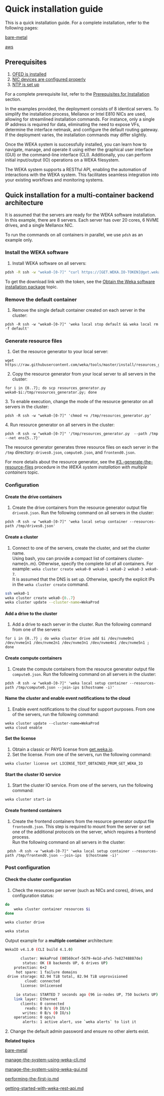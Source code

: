# Quick installation guide

This is a quick installation guide. For a complete installation, refer to the following pages:

[bare-metal](../install/bare-metal/ "mention")

[aws](../install/aws/ "mention")

## Prerequisites

1. [OFED is installed](../install/bare-metal/setting-up-the-hosts/#mellanox-ofed-installation)
2. [NIC devices are configured properly](../install/bare-metal/setting-up-the-hosts/#configure-the-networking)
3. [NTP is set up](../install/bare-metal/setting-up-the-hosts/#configure-sync)

For a complete prerequisite list, refer to the [Prerequisites for Installation](../install/prerequisites-for-installation-of-weka-dedicated-hosts.md) section.&#x20;

In the examples provided, the deployment consists of 8 identical servers. To simplify the installation process, Mellanox or Intel E810 NICs are used, allowing for streamlined installation commands. For instance, only a single IP address is required for data, eliminating the need to expose VFs, determine the interface netmask, and configure the default routing gateway. If the deployment varies, the installation commands may differ slightly.

Once the WEKA system is successfully installed, you can learn how to navigate, manage, and operate it using either the graphical user interface (GUI) or the command-line interface (CLI). Additionally, you can perform initial input/output (IO) operations on a WEKA filesystem.

The WEKA system supports a RESTful API, enabling the automation of interactions with the WEKA system. This facilitates seamless integration into your existing workflows and monitoring systems.

## Quick installation for a multi-container backend architecture

It is assumed that the servers are ready for the WEKA software installation. In this example, there are 8 servers. Each server has over 20 cores, 6 NVME drives, and a single Mellanox NIC.

To run the commands on all containers in parallel, we use `pdsh` as an example only.

### Install the WEKA software

1. Install WEKA software on all servers:

```bash
pdsh -R ssh -w "weka0-[0-7]" "curl https://[GET.WEKA.IO-TOKEN]@get.weka.io/dist/v1/install/4.1.0/4.1.0 | sudo sh"

```

To get the download link with the token, see the [Obtain the Weka software installation package](../install/bare-metal/obtaining-the-weka-install-file.md) topic.

### Remove the default container

1. Remove the single default container created on each server in the cluster:

```
pdsh -R ssh -w "weka0-[0-7]" 'weka local stop default && weka local rm -f default'

```

### Generate resource files

1. Get the resource generator to your local server:

```
wget 
https://raw.githubusercontent.com/weka/tools/master/install/resources_generator.py

```

2. Copy the resource generator from your local server to all servers in the cluster:

```
for i in {0..7}; do scp resources_generator.py weka0-$i:/tmp/resources_generator.py; done

```

3\. To enable execution, change the mode of the resource generator on all servers in the cluster:

```
pdsh -R ssh -w "weka0-[0-7]" 'chmod +x /tmp/resources_generator.py'

```

4\. Run resource generator on all servers in the cluster:

```
pdsh -R ssh -w "weka0-[0-7]" '/tmp/resources_generator.py  --path /tmp --net ens{5..7}'

```

The resource generator generates three resource files on each server in the `/tmp` directory: `drives0.json`, `compute0.json`, and `frontend0.json`.

For more details about the resource generator, see the [#3.-generate-the-resource-files](../install/bare-metal/weka-system-installation-with-multiple-containers-using-the-cli/#3.-generate-the-resource-files "mention") procedure in the _WEKA system installation with multiple containers_ topic.

### Configuration

#### Create the drive containers

1. Create the drive containers from the resource generator output file `drives0.json`. Run the following command on all servers in the cluster:

```
pdsh -R ssh -w "weka0-[0-7]" 'weka local setup container --resources-path /tmp/drives0.json'

```

#### Create a cluster

1. Connect to one of the servers, create the cluster, and set the cluster name.\
   Using bash, you can provide a compact list of containers cluster-name{n..m}. Otherwise, specify the complete list of all containers. For example: `weka cluster create weka0-0 weka0-1 weka0-2 weka0-3 weka0-7`.\
   It is assumed that the DNS is set up. Otherwise, specify the explicit IPs in the `weka cluster create` command.

```bash
ssh weka0-1
weka cluster create weka0-{0..7}
weka cluster update --cluster-name=WekaProd

```

#### Add a drive to the cluster

1. Add a drive to each server in the cluster. Run the following command from one of the servers:

```
for i in {0..7} ; do weka cluster drive add $i /dev/nvme0n1 /dev/nvme1n1 /dev/nvme2n1 /dev/nvme3n1 /dev/nvme4n1 /dev/nvme5n1 ; done

```

#### Create compute containers

1. Create the compute containers from the resource generator output file `compute0.json`. Run the following command on all servers in the cluster:

```
pdsh -R ssh -w "weka0-[0-7]" 'weka local setup container --resources-path /tmp/compute0.json --join-ips $(hostname -i)'

```

#### Name the cluster and enable event notifications to the cloud

1. Enable event notifications to the cloud for support purposes. From one of the servers, run the following command:

```
weka cluster update --cluster-name=WekaProd
weka cloud enable

```

#### Set the license

1. Obtain a classic or PAYG license from [get.weka.io](https://get.weka.io/).
2. Set the license. From one of the servers, run the following command:

```
weka cluster license set LICENSE_TEXT_OBTAINED_FROM_GET_WEKA_IO

```

#### Start the cluster IO service

1. Start the cluster IO service. From one of the servers, run the following command:

```
weka cluster start-io

```

#### Create frontend containers

1. Create the frontend containers from the resource generator output file `frontend0.json`. This step is required to mount from the server or set one of the additional protocols on the server, which requires a frontend process.\
   Run the following command on all servers in the cluster:

```
 pdsh -R ssh -w "weka0-[0-7]" 'weka local setup container --resources-path /tmp/frontend0.json --join-ips  $(hostname -i)'

```

### Post configuration

#### Check the cluster configuration

1. Check the resources per server (such as NICs and cores), drives, and configuration status:

```bash
do
    weka cluster container resources $i
done

weka cluster drive

weka status

```

Output example for a **multiple container** architecture:

```bash
WekaIO v4.1.0 (CLI build 4.1.0)

       cluster: WekaProd (00569cef-5679-4e1d-afe5-7e82748887de)
        status: OK (8 backends UP, 6 drives UP)
    protection: 6+2
     hot spare: 1 failure domains
 drive storage: 82.94 TiB total, 82.94 TiB unprovisioned
         cloud: connected
       license: Unlicensed

     io status: STARTED 7 seconds ago (96 io-nodes UP, 750 buckets UP)
    link layer: Ethernet
       clients: 0 connected
         reads: 0 B/s (0 IO/s)
        writes: 0 B/s (0 IO/s)
    operations: 0 ops/s
        alerts: 1 active alert, use `weka alerts` to list it

```

2\. Change the default admin password and ensure no other alerts exist.



**Related topics**

[bare-metal](../install/bare-metal/ "mention")

[manage-the-system-using-weka-cli.md](manage-the-system-using-weka-cli.md "mention")

[manage-the-system-using-weka-gui.md](manage-the-system-using-weka-gui.md "mention")

[performing-the-first-io.md](performing-the-first-io.md "mention")

[getting-started-with-weka-rest-api.md](getting-started-with-weka-rest-api.md "mention")
